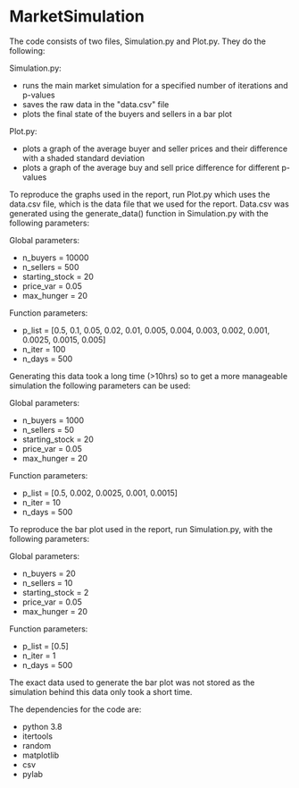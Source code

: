 # MarketSimulation
The code consists of two files, Simulation.py and Plot.py. They do the following:

Simulation.py:
  - runs the main market simulation for a specified number of iterations and p-values
  - saves the raw data in the "data.csv" file
  - plots the final state of the buyers and sellers in a bar plot
  
Plot.py:
  - plots a graph of the average buyer and seller prices and their difference with a shaded standard deviation
  - plots a graph of the average buy and sell price difference for different p-values
  
To reproduce the graphs used in the report, run Plot.py which uses the data.csv file, which is the data file that we used for the report.
Data.csv was generated using the generate_data() function in Simulation.py with the following parameters:

Global parameters:
  - n_buyers = 10000
  - n_sellers = 500
  - starting_stock = 20
  - price_var = 0.05
  - max_hunger = 20
  
Function parameters:
  - p_list = [0.5, 0.1, 0.05, 0.02, 0.01, 0.005, 0.004, 0.003, 0.002, 0.001, 0.0025, 0.0015, 0.005]
  - n_iter = 100
  - n_days = 500
  
Generating this data took a long time (>10hrs) so to get a more manageable simulation the following parameters can be used:

Global parameters:
  - n_buyers = 1000
  - n_sellers = 50
  - starting_stock = 20
  - price_var = 0.05
  - max_hunger = 20
  
Function parameters:
  - p_list = [0.5, 0.002, 0.0025, 0.001, 0.0015]
  - n_iter = 10
  - n_days = 500

To reproduce the bar plot used in the report, run Simulation.py, with the following parameters:

Global parameters:
  - n_buyers = 20
  - n_sellers = 10
  - starting_stock = 2
  - price_var = 0.05
  - max_hunger = 20
  
Function parameters:
  - p_list = [0.5]
  - n_iter = 1
  - n_days = 500

The exact data used to generate the bar plot was not stored as the simulation behind this data only took a short time.


The dependencies for the code are:
 - python 3.8
 - itertools
 - random
 - matplotlib
 - csv
 - pylab

